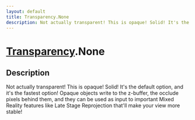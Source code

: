 ```yaml
---
layout: default
title: Transparency.None
description: Not actually transparent! This is opaque! Solid! It's the default option, and it's the fastest option! Opaque objects write to the z-buffer, the occlude pixels behind them, and they can be used as input to important Mixed Reality features like Late Stage Reprojection that'll make your view more stable!
---
```

# [Transparency]({{site.url}}/Pages/Reference/Transparency.html).None

## Description
Not actually transparent! This is opaque! Solid! It's
the default option, and it's the fastest option! Opaque objects
write to the z-buffer, the occlude pixels behind them, and they
can be used as input to important Mixed Reality features like
Late Stage Reprojection that'll make your view more stable!

